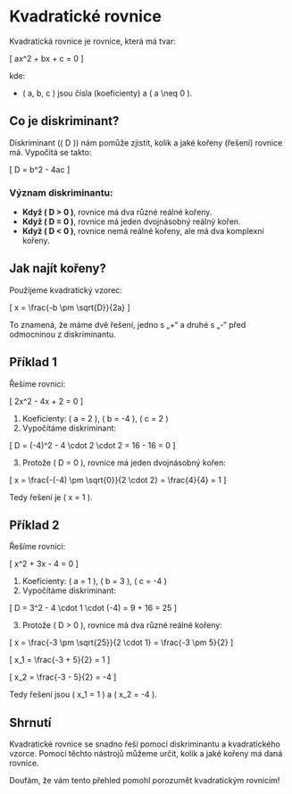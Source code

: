 # Kvadratické rovnice

Kvadratická rovnice je rovnice, která má tvar:

\[ ax^2 + bx + c = 0 \]

kde:
- \( a, b, c \) jsou čísla (koeficienty) a \( a \neq 0 \).

## Co je diskriminant?

Diskriminant (\( D \)) nám pomůže zjistit, kolik a jaké kořeny (řešení) rovnice má. Vypočítá se takto:

\[ D = b^2 - 4ac \]

### Význam diskriminantu:
- **Když \( D > 0 \)**, rovnice má dva různé reálné kořeny.
- **Když \( D = 0 \)**, rovnice má jeden dvojnásobný reálný kořen.
- **Když \( D < 0 \)**, rovnice nemá reálné kořeny, ale má dva komplexní kořeny.

## Jak najít kořeny?

Použijeme kvadratický vzorec:

\[ x = \frac{-b \pm \sqrt{D}}{2a} \]

To znamená, že máme dvě řešení, jedno s „+“ a druhé s „-“ před odmocninou z diskriminantu.

## Příklad 1

Řešíme rovnici:

\[ 2x^2 - 4x + 2 = 0 \]

1. Koeficienty: \( a = 2 \), \( b = -4 \), \( c = 2 \)
2. Vypočítáme diskriminant:

\[ D = (-4)^2 - 4 \cdot 2 \cdot 2 = 16 - 16 = 0 \]

3. Protože \( D = 0 \), rovnice má jeden dvojnásobný kořen:

\[ x = \frac{-(-4) \pm \sqrt{0}}{2 \cdot 2} = \frac{4}{4} = 1 \]

Tedy řešení je \( x = 1 \).

## Příklad 2

Řešíme rovnici:

\[ x^2 + 3x - 4 = 0 \]

1. Koeficienty: \( a = 1 \), \( b = 3 \), \( c = -4 \)
2. Vypočítáme diskriminant:

\[ D = 3^2 - 4 \cdot 1 \cdot (-4) = 9 + 16 = 25 \]

3. Protože \( D > 0 \), rovnice má dva různé reálné kořeny:

\[ x = \frac{-3 \pm \sqrt{25}}{2 \cdot 1} = \frac{-3 \pm 5}{2} \]

\[ x_1 = \frac{-3 + 5}{2} = 1 \]

\[ x_2 = \frac{-3 - 5}{2} = -4 \]

Tedy řešení jsou \( x_1 = 1 \) a \( x_2 = -4 \).

## Shrnutí

Kvadratické rovnice se snadno řeší pomocí diskriminantu a kvadratického vzorce. Pomocí těchto nástrojů můžeme určit, kolik a jaké kořeny má daná rovnice.

Doufám, že vám tento přehled pomohl porozumět kvadratickým rovnicím!
